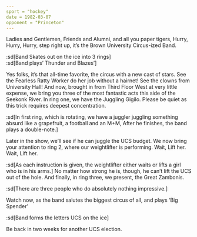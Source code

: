 ```yaml
---
sport = "hockey"
date = 1982-03-07
opponent = "Princeton"
---
```


Ladies and Gentlemen, Friends and Alumni, and all you paper tigers, Hurry, Hurry, Hurry, step right up, it’s the Brown University Circus-ized Band.

:sd[Band Skates out on the ice into 3 rings]\
:sd[Band plays’ Thunder and Blazes’]

Yes folks, it’s that all-time favorite, the circus with a new cast of stars. See the Fearless Ratty Worker do her job without a hairnet! See the clowns from University Hall! And now, brought in from Third Floor West at very little expense, we bring you three of the most fantastic acts this side of the Seekonk River. In ring one, we have the Juggling Gigilo. Please be quiet as this trick requires deepest concentration.

:sd[In first ring, which is rotating, we have a juggler juggling something absurd like a grapefruit, a football and an M+M, After he finishes, the band plays a double-note.]

Later in the show, we’ll see if he can juggle the UCS budget. We now bring your attention to ring 2, where our weightlifter is performing. Wait, Lift her. Wait, Lift her.

:sd[As each instruction is given, the weightlifter either waits or lifts a girl who is in his arms.] No matter how strong he is, though, he can’t lift the UCS out of the hole. And finally, in ring three, we present, the Great Zambonis.

:sd[There are three people who do absolutely nothing impressive.]

Watch now, as the band salutes the biggest circus of all, and plays ‘Big Spender’

:sd[Band forms the letters UCS on the ice]

Be back in two weeks for another UCS election.
